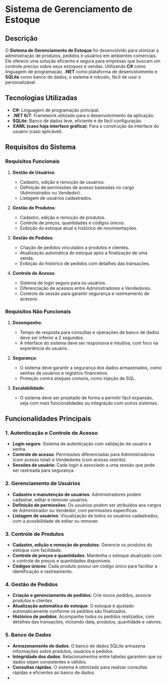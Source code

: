 # Sistema de Gerenciamento de Estoque

## Descrição

O **Sistema de Gerenciamento de Estoque** foi desenvolvido para otimizar a administração de produtos, pedidos e usuários em ambientes comerciais. Ele oferece uma solução eficiente e segura para empresas que buscam um controle preciso sobre seus estoques e vendas. Utilizando **C#** como linguagem de programação, **.NET** como plataforma de desenvolvimento e **SQLite** como banco de dados, o sistema é robusto, fácil de usar e personalizável.

## Tecnologias Utilizadas

- **C#**: Linguagem de programação principal.
- **.NET 6/7**: Framework utilizado para o desenvolvimento da aplicação.
- **SQLite**: Banco de dados leve, eficiente e de fácil configuração.
- **XAML (caso haja interface gráfica)**: Para a construção da interface do usuário (caso aplicável).

## Requisitos do Sistema

### Requisitos Funcionais

1. **Gestão de Usuários**:
   - Cadastro, edição e remoção de usuários.
   - Definição de permissões de acesso baseadas no cargo (Administrador ou Vendedor).
   - Listagem de usuários cadastrados.
   
2. **Gestão de Produtos**:
   - Cadastro, edição e remoção de produtos.
   - Controle de preços, quantidades e códigos únicos.
   - Exibição do estoque atual e histórico de movimentações.

3. **Gestão de Pedidos**:
   - Criação de pedidos vinculados a produtos e clientes.
   - Atualização automática do estoque após a finalização de uma venda.
   - Exibição do histórico de pedidos com detalhes das transações.

4. **Controle de Acesso**:
   - Sistema de login seguro para os usuários.
   - Diferenciação de acessos entre Administradores e Vendedores.
   - Controle de sessão para garantir segurança e rastreamento de acessos.

### Requisitos Não Funcionais

1. **Desempenho**:
   - Tempo de resposta para consultas e operações de banco de dados deve ser inferior a 2 segundos.
   - A interface do sistema deve ser responsiva e intuitiva, com foco na experiência do usuário.

2. **Segurança**:
   - O sistema deve garantir a segurança dos dados armazenados, como senhas de usuários e registros financeiros.
   - Proteção contra ataques comuns, como injeção de SQL.

3. **Escalabilidade**:
   - O sistema deve ser projetado de forma a permitir fácil expansão, seja com mais funcionalidades ou integração com outros sistemas.

## Funcionalidades Principais

### 1. Autenticação e Controle de Acesso

- **Login seguro**: Sistema de autenticação com validação de usuário e senha.
- **Controle de acesso**: Permissões diferenciadas para Administradores (com acesso total) e Vendedores (com acesso restrito).
- **Sessões de usuário**: Cada login é associado a uma sessão que pode ser rastreada para segurança.

### 2. Gerenciamento de Usuários

- **Cadastro e manutenção de usuários**: Administradores podem cadastrar, editar e remover usuários.
- **Definição de permissões**: Os usuários podem ser atribuídos aos cargos de Administrador ou Vendedor, com permissões específicas.
- **Listagem de usuários**: Visualização de todos os usuários cadastrados, com a possibilidade de editar ou remover.

### 3. Controle de Produtos

- **Cadastro, edição e remoção de produtos**: Gerencie os produtos do estoque com facilidade.
- **Controle de preços e quantidades**: Mantenha o estoque atualizado com o controle de preços e quantidades disponíveis.
- **Códigos únicos**: Cada produto possui um código único para facilitar a identificação e rastreamento.

### 4. Gestão de Pedidos

- **Criação e gerenciamento de pedidos**: Crie novos pedidos, associe produtos e clientes.
- **Atualização automática do estoque**: O estoque é ajustado automaticamente conforme os pedidos são finalizados.
- **Histórico de pedidos**: Acompanhe todos os pedidos realizados, com detalhes das transações, incluindo data, produtos, quantidade e valores.

### 5. Banco de Dados

- **Armazenamento de dados**: O banco de dados SQLite armazena informações sobre produtos, usuários e pedidos.
- **Integridade dos dados**: Relacionamentos entre tabelas garantem que os dados sejam consistentes e válidos.
- **Consultas rápidas**: O sistema é otimizado para realizar consultas rápidas e eficientes ao banco de dados.
- 
